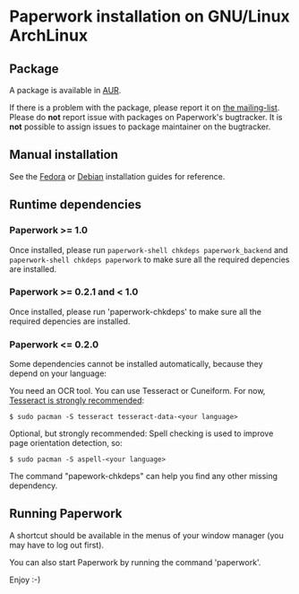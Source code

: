 # Paperwork installation on GNU/Linux ArchLinux


## Package

A package is available in [AUR](https://aur.archlinux.org/packages/paperwork/).

If there is a problem with the package, please report it on
[the mailing-list](https://github.com/jflesch/paperwork/wiki/Contact#mailing-list).
Please do **not** report issue with packages on Paperwork's bugtracker. It is
**not** possible to assign issues to package maintainer on the bugtracker.

## Manual installation

See the [Fedora](install.fedora.markdown) or [Debian](install.debian.markdown) installation
guides for reference.


## Runtime dependencies

### Paperwork &gt;= 1.0

Once installed, please run ```paperwork-shell chkdeps paperwork_backend```
and ```paperwork-shell chkdeps paperwork``` to make sure all the required
depencies are installed.

### Paperwork &gt;= 0.2.1 and &lt; 1.0

Once installed, please run 'paperwork-chkdeps' to make sure all the required depencies are installed.

### Paperwork &lt;= 0.2.0

Some dependencies cannot be installed automatically, because they depend on your language:

You need an OCR tool. You can use Tesseract or Cuneiform. For now,
[Tesseract is strongly recommended](https://github.com/jflesch/pyocr/issues/2):

    $ sudo pacman -S tesseract tesseract-data-<your language>

Optional, but strongly recommended:
Spell checking is used to improve page orientation detection, so:

    $ sudo pacman -S aspell-<your language>

The command "papework-chkdeps" can help you find any other missing dependency.


## Running Paperwork

A shortcut should be available in the menus of your window manager (you may
have to log out first).

You can also start Paperwork by running the command 'paperwork'.

Enjoy :-)
